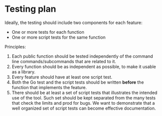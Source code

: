 # Testing plan

Ideally, the testing should include two components for each feature:

* One or more tests for each function
* One or more script tests for the same function

Principles:

1. Each public function should be tested independently of the command line commands/subcommands that are related to it.
2. Every function should be as independent as possible, to make it usable as a library.
3. Every feature should have at least one script test.
4. Both the Go test and the script tests should be written **before** the function that implements the feature.
5. There should be at least a set of script tests that illustrates the intended use of the tool. Such set should be kept separated from the many tests that check the limits and prod for bugs. We want to demonstrate that a well organized set of script tests can become effective documentation.
